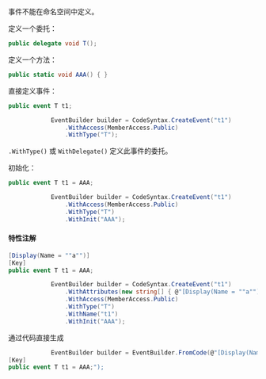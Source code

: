 事件不能在命名空间中定义。



定义一个委托：

```csharp
public delegate void T();
```

定义一个方法：

```csharp
public static void AAA() { }
```



直接定义事件：

```csharp
public event T t1;
```

```csharp
            EventBuilder builder = CodeSyntax.CreateEvent("t1")
                .WithAccess(MemberAccess.Public)
                .WithType("T");
```

`.WithType()` 或 `WithDelegate()` 定义此事件的委托。





初始化：

```csharp
public event T t1 = AAA;
```

```csharp
            EventBuilder builder = CodeSyntax.CreateEvent("t1")
                .WithAccess(MemberAccess.Public)
                .WithType("T")
                .WithInit("AAA");
```





#### 特性注解

```csharp
[Display(Name = ""a"")]
[Key]
public event T t1 = AAA;
```

```csharp
            EventBuilder builder = CodeSyntax.CreateEvent("t1")
                .WithAttributes(new string[] { @"[Display(Name = ""a"")]", @"[Key]" })
                .WithAccess(MemberAccess.Public)
                .WithType("T")
                .WithName("t1")
                .WithInit("AAA");
```



通过代码直接生成



```csharp
            EventBuilder builder = EventBuilder.FromCode(@"[Display(Name = ""a"")]
[Key]
public event T t1 = AAA;");
```

